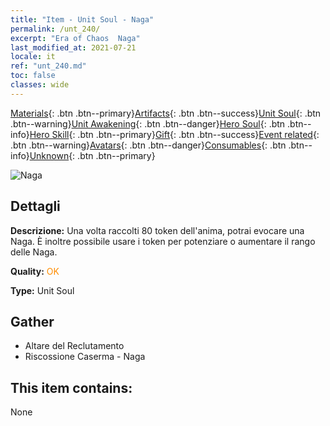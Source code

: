 ```yaml
---
title: "Item - Unit Soul - Naga"
permalink: /unt_240/
excerpt: "Era of Chaos  Naga"
last_modified_at: 2021-07-21
locale: it
ref: "unt_240.md"
toc: false
classes: wide
---
```

 [Materials](/ItemsIT/){: .btn .btn--primary}[Artifacts](/ItemsIT/Artifacts/){: .btn .btn--success}[Unit Soul](/ItemsIT/UnitSoul/){: .btn .btn--warning}[Unit Awakening](/ItemsIT/UnitAwakening/){: .btn .btn--danger}[Hero Soul](/ItemsIT/HeroSoul/){: .btn .btn--info}[Hero Skill](/ItemsIT/HeroSkill/){: .btn .btn--primary}[Gift](/ItemsIT/Gift/){: .btn .btn--success}[Event related](/ItemsIT/Events/){: .btn .btn--warning}[Avatars](/ItemsIT/Avatars/){: .btn .btn--danger}[Consumables](/ItemsIT/Consumables/){: .btn .btn--info}[Unknown](/ItemsIT/Unknown/){: .btn .btn--primary}

 ![Naga](/images/u/ti_shenv.jpg)

## Dettagli
 **Descrizione:** Una volta raccolti 80 token dell'anima, potrai evocare una Naga. È inoltre possibile usare i token per potenziare o aumentare il rango delle Naga.

 **Quality:** <span style="color: #FF8C00">OK</span>

 **Type:** Unit Soul

## Gather

*    Altare del Reclutamento 
*    Riscossione Caserma - Naga 

## This item contains:

  None

